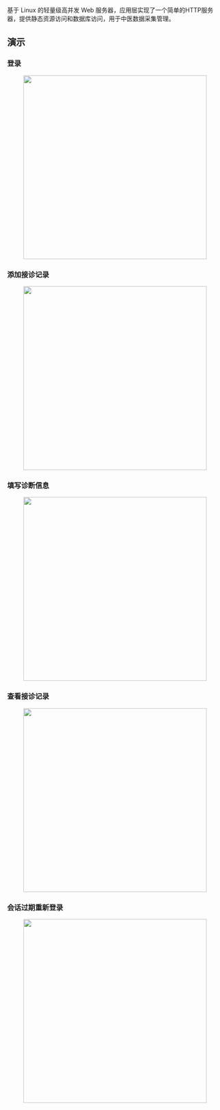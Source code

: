 基于 Linux 的轻量级高并发 Web 服务器，应用层实现了一个简单的HTTP服务器，提供静态资源访问和数据库访问，用于中医数据采集管理。

## 演示
### 登录
<div align=center><img src="https://github.com/Geilouzhong/TCMDataAcquisitionWebServer/tree/master/root/demonstration%0A/login.gif" height="429"/> </div>

### 添加接诊记录
<div align=center><img src="https://github.com/Geilouzhong/TCMDataAcquisitionWebServer/tree/master/root/demonstration%0A/addpatient.gif" height="429"/> </div>

### 填写诊断信息
<div align=center><img src="https://github.com/Geilouzhong/TCMDataAcquisitionWebServer/tree/master/root/demonstration%0A/addDiagnosticRecord.gif" height="429"/> </div>

### 查看接诊记录
<div align=center><img src="https://github.com/Geilouzhong/TCMDataAcquisitionWebServer/tree/master/root/demonstration%0A/viewRecord.gif" height="429"/> </div>

### 会话过期重新登录
<div align=center><img src="https://github.com/Geilouzhong/TCMDataAcquisitionWebServer/blob/master/root/demonstration%0A/Session-expiration.gif" height="429"/> </div>
